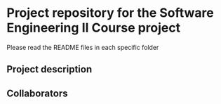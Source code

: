 # Project repository for the Software Engineering II Course project

Please read the README files in each specific folder

## Project description


## Collaborators


